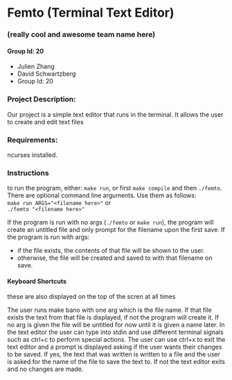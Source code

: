 # Femto (Terminal Text Editor)

### (really cool and awesome team name here)
#### Group Id: 20
- Julien Zhang
- David Schwartzberg
- Group Id: 20

### Project Description:

Our project is a simple text editor that runs in the terminal. It allows the user to create and edit text files

### Requirements:
ncurses installed. 

### Instructions
to run the program, either: `make run`, or first `make compile` and then `./femto`. There are optional command line arguments. Use them as follows: <br>
`make run ARGS="<filename here>"` or <br>
`./femto "<filename here>"`

If the program is run with no args (`./femto` or `make run`), the program will create an untitled file and only prompt for the filename upon the first save. If the program is run with args:
- if the file exists, the contents of that file will be shown to the user.
- otherwise, the file will be created and saved to with that filename on save.
  
#### Keyboard Shortcuts
these are also displayed on the top of the scren at all times

The user runs make bano with one arg which is the file name. If that file exists the text from that file is displayed, if not the program will create it. If no arg is given the file will be untitled for now until it is given a name later. In the text editor the user can type into stdin and use different terminal signals such as ctrl+c to perform special actions. The user can use ctrl+x to exit the text editor and a prompt is displayed asking if the user wants their changes to be saved. If yes, the text that was written is written to a file and the user is asked for the name of the file to save the text to. If not the text editor exits and no changes are made.
